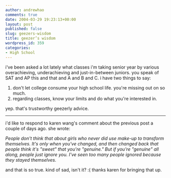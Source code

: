 ```yaml
---
author: andrewhao
comments: true
date: 2004-03-29 19:23:13+00:00
layout: post
published: false
slug: geezers-wisdom
title: geezer’s wisdom
wordpress_id: 359
categories:
- High School
---
```


i've been asked a lot lately what classes i'm taking senior year by various overachieving, underachieving and just-in-between juniors. you speak of SAT and AP this and that and A and B and C. i have two things to say:

1. don't let college consume your high school life. you're missing out on so much.
2. regarding classes, know your limits and do what you're interested in.

yep. that's trustworthy geezerly advice.



* * *


i'd like to respond to karen wang's comment about the previous post a couple of days ago. she wrote:

_People don't think that about girls who never did use make-up to transform themselves.  It's only when you've changed, and then changed back that people think it's "sweet" that you're "genuine."  But if you're "genuine" all along, people just ignore you.  I've seen too many people ignored because they stayed themselves._

and that is so true. kind of sad, isn't it?  :( thanks karen for bringing that up.
